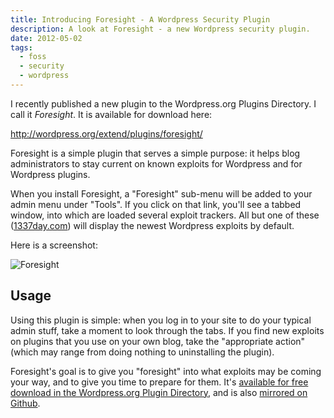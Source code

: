```yaml
---
title: Introducing Foresight - A Wordpress Security Plugin
description: A look at Foresight - a new Wordpress security plugin.
date: 2012-05-02
tags:
  - foss
  - security
  - wordpress
---
```


I recently published a new plugin to the Wordpress.org Plugins Directory. I
call it _Foresight_. It is available for download here:

http://wordpress.org/extend/plugins/foresight/

Foresight is a simple plugin that serves a simple purpose: it helps blog
administrators to stay current on known exploits for Wordpress and for
Wordpress plugins.

<!--more-->

When you install Foresight, a "Foresight" sub-menu will be added to your admin
menu under "Tools". If you click on that link, you'll see a tabbed window, into
which are loaded several exploit trackers. All but one of these
([1337day.com][]) will display the newest Wordpress exploits by default.  

Here is a screenshot:

![Foresight][screenshot]

Usage
-----
Using this plugin is simple: when you log in to your site to do your typical
admin stuff, take a moment to look through the tabs. If you find new exploits
on plugins that you use on your own blog, take the "appropriate action" (which
may range from doing nothing to uninstalling the plugin).

Foresight's goal is to give you "foresight" into what exploits may be coming
your way, and to give you time to prepare for them. It's [available for free
download in the Wordpress.org Plugin Directory][Foresight], and is also
[mirrored on Github][].

[1337day.com]:        http://1337day.com/
[Foresight]:          http://bit.ly/calforesight
[mirrored on Github]: https://github.com/chrisallenlane/foresight
[screenshot]:         /images/foresight.png
